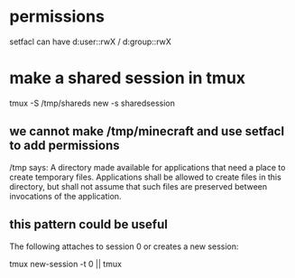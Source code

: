 # permissions
setfacl can have d:user::rwX / d:group::rwX

# make a shared session in tmux
tmux -S /tmp/shareds new -s sharedsession

## we cannot make /tmp/minecraft and use setfacl to add permissions
/tmp says:
A directory made available for applications that need a place to create temporary files. Applications shall be allowed to create files in this directory, but shall not assume that such files are preserved between invocations of the application.

## this pattern could be useful
The following attaches to session 0 or creates a new session:

tmux new-session -t 0 || tmux


